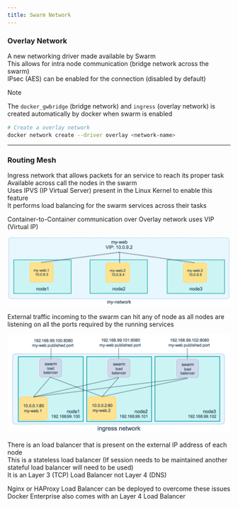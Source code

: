 ```yaml
---
title: Swarm Network
---
```


### Overlay Network

A new networking driver made available by Swarm  
This allows for intra node communication (bridge network across the swarm)  
IPsec (AES) can be enabled for the connection (disabled by default)

 > [!note]
 > The `docker_gwbridge` (bridge network) and `ingress` (overlay network) is created automatically by docker when swarm is enabled 

````bash
# Create a overlay network
docker network create --driver overlay <network-name>
````

---

### Routing Mesh

Ingress network that allows packets for an service to reach its proper task  
Available across call the nodes in the swarm  
Uses IPVS (IP Virtual Server) present in the Linux Kernel to enable this feature  
It performs load balancing for the swarm services across their tasks

Container-to-Container communication over Overlay network uses VIP (Virtual IP)

![Swarm Overlay Network|600](../images/swarm-overlay-network.png)

External traffic incoming to the swarm can hit any of node as all nodes are listening on all the ports required by the running services

![Swarm Ingress Traffic|600](../images/swarm-ingress-traffic-routing.png)

There is an load balancer that is present on the external IP address of each node  
This is a stateless load balancer (If session needs to be maintained another stateful load balancer will need to be used)  
It is an Layer 3 (TCP) Load Balancer not Layer 4 (DNS)

Nginx or HAProxy Load Balancer can be deployed to overcome these issues  
Docker Enterprise also comes with an Layer 4 Load Balancer